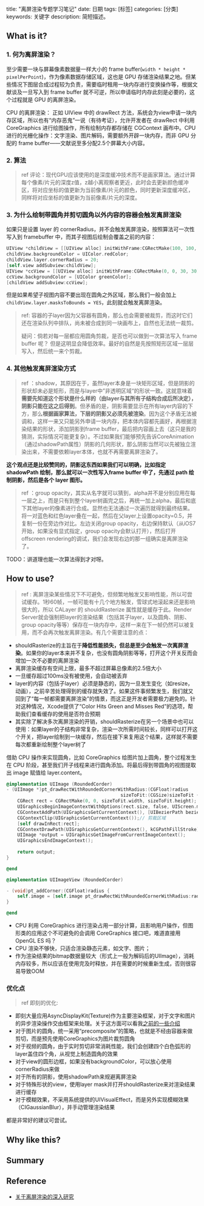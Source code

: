 title: "离屏渲染专题学习笔记"
date: 日期
tags: [标签]
categories: [分类]
keywords: 关键字
description: 简短描述。

<!--此处开始正文-->

## What is it?

### 1. 何为离屏渲染？

至少需要一块与屏幕像素数据量一样大小的 frame buffer(`width * height * pixelPerPoint`)，作为像素数据存储区域，这也是 GPU 存储渲染结果之地。但某些情况下图层合成过程较为负责，需要临时租用一块内存进行变换操作等，根据文献谈及一旦写入到 frame buffer 就不可逆，所以申请临时内存此刻是必要的，这个过程就是 GPU 的离屏渲染。

CPU 的离屏渲染： 正如 UIView 中的 drawRect 方法，系统会为view申请一块内存区域，所以也有“内存恶鬼”一说（有待考证），允许开发者在 drawRect 中利用 CoreGraphics 进行绘图操作，所有绘制内存都存储在 CGContext 画布中。CPU 进行的光栅化操作：文字渲染、图片解码，需要额外开辟一块内存，而非 GPU 分配的 frame buffer——文献说至多分配2.5个屏幕大小内容。 

### 2. 算法

>  ref 评论：现代GPU应该使用的是深度缓冲技术而不是画家算法。通过计算每个像素/片元的深度z值，z越小离观察者更近，此时会去更新颜色缓冲区，将对应坐标的值更新为当前像素/片元的颜色，同时更新深度缓冲区，同样将对应坐标的值更新为当前像素/片元的深度。

### 3. 为什么绘制带圆角并剪切圆角以外内容的容器会触发离屏渲染

如果只是设置 layer 的 cornerRadius，并不会触发离屏渲染，按照算法可一次性写入到 framebuffer 中，而其子视图后绘制会覆盖之前的内容：

```objective-c
UIView *childView = [[UIView alloc] initWithFrame:CGRectMake(100, 100, 100, 100)];
childView.backgroundColor = UIColor.redColor;
childView.layer.cornerRadius = 20;
[self.view addSubview:childView];
UIView *ccView = [[UIView alloc] initWithFrame:CGRectMake(0, 0, 30, 30)];
ccView.backgroundColor = [UIColor greenColor];
[childView addSubview:ccView];
```

但是如果希望子视图内容不要出现在圆角之外区域，那么我们一般会加上 `childView.layer.masksToBounds = YES`，此刻就会触发离屏渲染。

> ref: 容器的子layer因为父容器有圆角，那么也会需要被裁剪，而这时它们还在渲染队列中排队，尚未被合成到同一块画布上，自然也无法统一裁剪。
>
> 疑问：倘若对每一层都应用圆角剪裁，是否也可以做到一次算法写入 frame buffer 呢？ 但是这明显会降低效率。最好的自然是先按照矩形区域一层层写入，然后统一来个剪裁。

### 4. 其他触发离屏渲染方式

> ref ：shadow，其原因在于，虽然layer本身是一块矩形区域，但是阴影的形状却未必是矩形，而是与layer中”非透明区域“的形状一致。这就意味着**需要先知道这个形状是什么样的（由layer与其所有子结构合成后所决定），阴影只能在这之后得到**。但矛盾的是，阴影需要显示在所有layer内容的下方，那么**根据画家算法，下层的阴影又必须先被渲染**。因为这个矛盾无法被调和，这样一来又只能另外申请一块内存，把本体内容都先画好，再根据渲染结果的形状，添加阴影到frame buffer，最后把内容画上去（这只是我的猜测，实际情况可能更复杂）。不过如果我们能够预先告诉CoreAnimation（通过shadowPath属性）阴影的几何形状，那么阴影当然可以先被独立渲染出来，不需要依赖layer本体，也就不再需要离屏渲染了。

**这个观点还是比较赞同的，阴影这东西如果我们可以明确，比如指定 shadowPath 绘制，那么就可以一次性写入frame buffer 中了，先通过 path 绘制阴影，然后是各个 layer 图形。**

>  ref ：group opacity，其实从名字就可以猜到，alpha并不是分别应用在每一层之上，而是只有到整个layer树画完之后，再统一加上alpha，最后和底下其他layer的像素进行合成。显然也无法通过一次遍历就得到最终结果。将一对蓝色和红色layer叠在一起，然后在父layer上设置opacity=0.5，并复制一份在旁边作对比。左边关闭group opacity，右边保持默认（从iOS7开始，如果没有显式指定，group opacity会默认打开），然后打开offscreen rendering的调试，我们会发现右边的那一组确实是离屏渲染了。

TODO：讲道理也能一次算法得到才对呀。



## How to use?

> ref : 离屏渲染某些情况下不可避免，但频繁地触发又影响性能，所以可尝试缓存。1秒60帧，一帧可能有十几个地方触发，雪球式地滚起来还是影响很大的，所以 CALayer 的 shouldRasterize 属性就是缓存于此。Render Server就会强制把layer的渲染结果（包括其子layer，以及圆角、阴影、group opacity等等）保存在一块内存中，这样一来在下一帧仍然可以被复用，而不会再次触发离屏渲染。有几个需要注意的点：

- shouldRasterize的主旨在于**降低性能损失，但总是至少会触发一次离屏渲染**。如果你的layer本来并不复杂，也没有圆角阴影等等，打开这个开关反而会增加一次不必要的离屏渲染
- 离屏渲染缓存有空间上限，最多不超过屏幕总像素的2.5倍大小
- 一旦缓存超过100ms没有被使用，会自动被丢弃
- layer的内容（包括子layer）必须是静态的，因为一旦发生变化（如resize，动画），之前辛苦处理得到的缓存就失效了。如果这件事频繁发生，我们就又回到了“每一帧都需要离屏渲染”的情景，而这正是开发者需要极力避免的。针对这种情况，Xcode提供了“Color Hits Green and Misses Red”的选项，帮助我们查看缓存的使用是否符合预期
- 其实除了解决多次离屏渲染的开销，shouldRasterize在另一个场景中也可以使用：如果layer的子结构非常复杂，渲染一次所需时间较长，同样可以打开这个开关，把layer绘制到一块缓存，然后在接下来复用这个结果，这样就不需要每次都重新绘制整个layer树了

借助 CPU 操作来实现圆角，比如 CoreGraphics 给图片加上圆角，整个过程发生在 CPU 阶段，甚至我们开子线程来进行圆角添加。将最后得到带圆角的视图提取出 image 赋值给 layer.content。

```objective-c
@implementation UIImage (RoundedCorder)
- (UIImage *)pt_drawRectWithRoundedCornerWithRadius:(CGFloat)radius
                                          sizeToFit:(CGSize)sizeToFit {
    CGRect rect = CGRectMake(0, 0, sizeToFit.width, sizeToFit.height);
    UIGraphicsBeginImageContextWithOptions(rect.size, false, UIScreen.mainScreen.scale);
    CGContextAddPath(UIGraphicsGetCurrentContext(), [UIBezierPath bezierPathWithRoundedRect:rect byRoundingCorners:UIRectCornerAllCorners cornerRadii:CGSizeMake(radius, radius)].CGPath);
    CGContextClip(UIGraphicsGetCurrentContext());// 剪裁区域
    [self drawInRect:rect];
    CGContextDrawPath(UIGraphicsGetCurrentContext(), kCGPathFillStroke);
    UIImage *output = UIGraphicsGetImageFromCurrentImageContext();
    UIGraphicsEndImageContext();
    
    return output;
}

@end

@implementation UIImageView (RoundedCorder)

- (void)pt_addCorner:(CGFloat)radius {
    self.image = [self.image pt_drawRectWithRoundedCornerWithRadius:radius sizeToFit:self.bounds.size];
}

@end

```

* CPU 利用 CoreGraphics 进行渲染占用一部分计算，且影响用户操作，但图形类的应用这个不可避免的会调用 CoreGraphics 接口吧，难道直接用 OpenGL ES 吗？
* CPU 渲染不够快，只适合渲染静态元素，如文字、图片；
* 作为渲染结果的bitmap数据量较大（形式上一般为解码后的UIImage），消耗内存较多，所以应该在使用完及时释放，并在需要的时候重新生成，否则很容易导致OOM

### 优化点

> ref 即刻的优化:

- 即刻大量应用AsyncDisplayKit(Texture)作为主要渲染框架，对于文字和图片的异步渲染操作交由框架来处理。关于这方面可以看我[之前的一些介绍](https://medium.com/jike-engineering/asyncdisplaykit介绍-一-6b871d29e005)
- 对于图片的圆角，统一采用“precomposite”的策略，也就是不经由容器来做剪切，而是预先使用CoreGraphics为图片裁剪圆角
- 对于视频的圆角，由于实时剪切非常消耗性能，我们会创建四个白色弧形的layer盖住四个角，从视觉上制造圆角的效果
- 对于view的圆形边框，如果没有backgroundColor，可以放心使用cornerRadius来做
- 对于所有的阴影，使用shadowPath来规避离屏渲染
- 对于特殊形状的view，使用layer mask并打开shouldRasterize来对渲染结果进行缓存
- 对于模糊效果，不采用系统提供的UIVisualEffect，而是另外实现模糊效果（CIGaussianBlur），并手动管理渲染结果

都是非常好的建议可尝试。

## Why like this?

## Summary

## Reference

* [关于离屏渲染的深入研究](https://medium.com/@jasonyuh/关于离屏渲染的深入研究-e776f56b3e60)
























